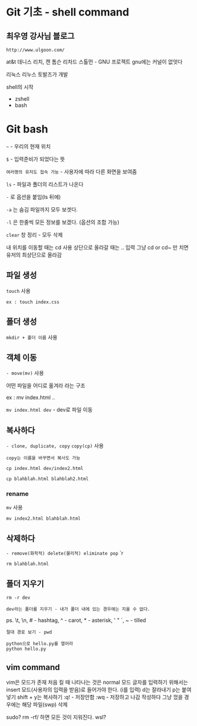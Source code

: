 # Git 기초 - shell command
## 최우영 강사님 블로그
`
http://www.ulgoon.com/
`

at&t
데니스 리치, 켄 톰슨
리차드 스톨먼 - GNU 프로젝트
gnu에는 커널이 없엇다

리눅스
리누스 토발즈가 개발

shell의 시작
 - zshell
 - bash

# Git bash

`~` - 우리의 현재 위치 

`$` - 입력준비가 되었다는 뜻 

`여러명의 유저도 접속 가능` - 사용자에 따라 다른 화면을 보여줌 

`ls` - 파일과 폴더의 리스트가 나온다 

`-` 로 옵션을 붙임(ls 뒤에) 

`-a` 는 숨김 파일까지 모두 보겟다. 

`-l` 은 한줄씩 모든 정보를 보겠다. (옵션의 조합 가능) 

`clear` 창 정리 - 모두 삭제 
 
내 위치를 이동할 때는 cd 사용
상단으로 올라갈 때는 .. 입력
그냥 cd  or cd~ 만 치면 유저의 최상단으로 올라감

## 파일 생성
`touch` 사용

```
ex : touch index.css
```
## 폴더 생성
`mkdir + 폴더 이름` 사용


## 객체 이동 
`- move(mv)` 사용

어떤 파일을 어디로 옮겨라 라는 구조

ex : mv index.html ..

`mv index.html dev` - dev로 파일 이동

## 복사하다 
`- clone, duplicate, copy`
`copy(cp)` 사용
```
copy는 이름을 바꾸면서 복사도 가능
```
`cp index.html dev/index2.html`

`cp blahblah.html blahblah2.html`

### rename 
`mv` 사용

`mv index2.html blahblah.html`

## 삭제하다 
`- remove(화학적) delete(물리적) eliminate pop`
`r

`rm blahblah.html`

## 폴더 지우기
`rm -r dev`
```
dev라는 폴더를 지우기 - 내가 폴더 내에 있는 경우에는 지울 수 없다.
```

ps. \t, \n, # - hashtag, ^ - carot, * - asterisk, ' " `, ~ - tilled

```
절대 경로 보기 - pwd

python으로 hello.py를 열어라
python hello.py
```

## vim command
vim은 모드가 존재
처음 킬 때 나타나는 것은 normal 모드
글자를 입력하기 위해서는 insert 모드(사용자의 입력을 받음)로 들어가야 한다. (i를 입력)
d는 잘라내기 p는 붙여넣기 shift + y는 복사하기
:q! - 저장안함
:wq - 저장하고 나감
작성하다 그냥 껐을 경우에는 해당 파일(swp) 삭제

sudo?
rm -rf/ 하면 모든 것이 지워진다.
wsl?

